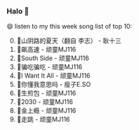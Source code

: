 

### Halo 👋

😄 listen to my this week song list of top 10:

0. 🌈山阴路的夏天（翻自 李志） - 耿十三
1. 🌈飙高速 - 顽童MJ116
2. 🌈South Side - 顽童MJ116
3. 🌈骗吃骗吃 - 顽童MJ116
4. 🌈I Want It All - 顽童MJ116
5. 🌈你懂我意思吗 - 瘦子E.SO
6. 🌈生煎包 - 顽童MJ116
7. 🌈2030 - 顽童MJ116
8. 🌈金上瘾 - 顽童MJ116
9. 🌈走跳 - 顽童MJ116

